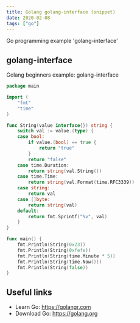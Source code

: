 ```yaml
---
title: Golang golang-interface (snippet)
date: 2020-02-08
tags: ["go"]
---
```

Go programming example 'golang-interface'


## golang-interface

Golang beginners example: golang-interface

```go
package main

import (
	"fmt"
	"time"
)

func String(value interface{}) string {
	switch val := value.(type) {
	case bool:
		if value.(bool) == true {
			return "true"
		}
		return "false"
	case time.Duration:
		return string(val.String())
	case time.Time:
		return string(val.Format(time.RFC3339))
	case string:
		return val
	case []byte:
		return string(val)
	default:
		return fmt.Sprintf("%v", val)
	}
}

func main() {
	fmt.Println(String(0x23))
	fmt.Println(String(0xfefe))
	fmt.Println(String(time.Minute * 5))
	fmt.Println(String(time.Now()))
	fmt.Println(String(false))
}

```

## Useful links

- Learn Go: https://golangr.com
- Download Go: https://golang.org
